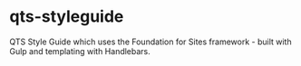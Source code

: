 # qts-styleguide

QTS Style Guide which uses the Foundation for Sites framework - built with Gulp and templating with Handlebars.
